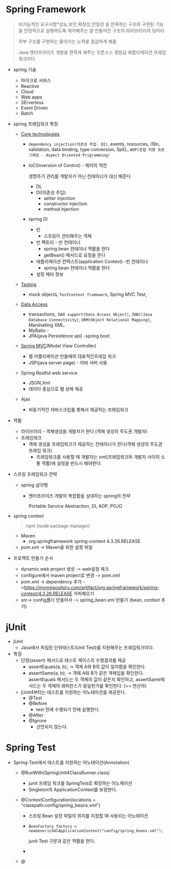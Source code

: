 # Spring Framework

> 비기능적인 요구사항*성능,보안,확장성,안정성 을 만족하는 구조와 구현된 기능을 안정적으로 실행하도록 제어해주는 잘 만들어진 구조의 라이브러리의 덩어리 
>
> 하부 구조를 구현하는 들어가는 노력을 절감하게 해줌 
>
> Java 엔터프라이즈 개발을 편하게 해주는 오픈소스 경량급 애플리케이션 프레임워크이다

- spring 기술

  - 마이크로 서비스 
  - Reactive
  - Cloud
  - Web apps
  - SErverless
  - Event  Driven
  - Batch

- spring 프레임워크 특징 

  - [Core technologies](https://docs.spring.io/spring-framework/docs/current/spring-framework-reference/core.html)

    -  `dependency injection(의존성 주입- DI)`, events, resources, i18n, validation, data binding, type conversion, SpEL, `AOP(관접 지향 프로그래밍 - Aspect Oriented Prigramming) `

    - IoC(Inversion of Control) - 제어의 역전 

      생명주기 관리를 개발자가 아닌 컨테이너가 대신 해준다

      - DL
      - DI(의존성 주입)
        - setter injection
        - constructor injection
        - method injection

    - spring Dl

      - 빈
        - 스프링이 관리해주는 객체
      - 빈 팩토리 - 빈 컨테이너
        - spring bean 컨테이너 역활을 한다
        - getBean() 메서드로 요청을 한다
      - 애플리케이션 컨텍스트(application Context) -빈 컨테이너
        - spring bean 컨테이너 역활을 한다
      - 설정 메타 정보

  - [Testing](https://docs.spring.io/spring-framework/docs/current/spring-framework-reference/testing.html)

    - mock objects, `TestContext framework`, Spring MVC Test,

  - [Data Access](https://docs.spring.io/spring-framework/docs/current/spring-framework-reference/data-access.html)

    - transactions,` DAO support(Data Access Object)`, `JDBC(Java Database Connectivity)`, `ORM(Object Relational Mapping)`, Marshalling XML.
    - MyBatis - 
    - JPA(java Persistence api) -spring boot

  - [Spring MVC](https://docs.spring.io/spring/docs/current/spring-framework-reference/web.html)(Model View Controller)  

    - 웹 어플리케이션 만들때의 대표적인프레임 워크 
    - JSP(java server page) - 자바 서버 사용

  - Spring Restful web service

    - JSON,Xml
    - 데이타 중심으로 웹 상에 제공 

  - Ajax

    - 비동기적인 자바스크립를 통해서 제공하는 프레임워크 

- 역활

  - 라이브러리 - 객체생성을 개발자가 한다 (객체 생성의 주도권 개발자)
  - 프레임워크 
    - 객체 생성을 프레임워크가 제공하는 컨테이너가 한다(객체 생성의 주도권 프레임 워크)
       - 프레임워크를 사용할 때 개발자는 xml(프레임워크와 개발자 사이의 소통 역활)에 설정을 반드시 해야한다.

- 스프링 프레임워크 전략

  - spring 삼각형

    - 엔터프라이즈 개발의 복잡함을 상대하는 spring의 전략

       Portable Service Abstraction, DI, AOP, POJO

- spring context 

  > npm (node package manager)

  - Maven
    - <!-- https://mvnrepository.com/artifact/org.springframework/spring-context -->
      <dependency>
          <groupId>org.springframework</groupId>
          <artifactId>spring-context</artifactId>
          <version>4.3.26.RELEASE</version>
      </dependency>
  - pom.xml -> Maven을 위한 설정 파일

- 프로젝트 만들기 순서

  - dynamic web project 생성 -> web설정 체크 
  - configure에서 maven project로 변경 -> pom.xml
  - pom.xml -> dependency  추가 ->https://mvnrepository.com/artifact/org.springframework/spring-context/4.3.26.RELEASE 카피해오기
  - src-> config폴더 만들어서 -> spring_bean.xml 만들기 (bean, context 추가)



# jUnit

- jUnit
  - Java에서 독립된 단위테스트(Unit Test)를 지원해주는 프레임워크이다.
- 특징
  - 단정(assert) 메서드로 테스트 케이스의 수행결과를 제공	
    - assertEquals(a, b); -> 객체 A와 B의 값이 일치함을 확인한다.
    - assertSame(a, b); -> 객체 A와 B가 같은 객체임을 확인한다. assertEquals 메서드는 두 객체의 값이 같은지 확인하고, assertSame메서드는 두 객체의 레퍼런스가 동일한가를 확인한다. (== 연산자) 
  - jUnit4부터는 테스트를 지원하는 어노테이션을 제공한다.     
    - @Test
    - @Before
      - test 전에 수행되기 전에 실행한다.
    - @After 
    - @Ignore 
      - 선언되지 않는다.

# Spring Test

- Spring-Test에서 테스트를 지원하는 어노테이션(Annotation) 

  - @RunWith(SpringUnit4ClassRunner.class)

    - junit 프레임 워크를 SpringTest로 확장하는 어노케이션
    - Singleton의 ApplicationContext를 보장한다.

  - @ContextConfiguration(locations = "classpath:config/spring_beans.xml")

    - 스프링 Bean 설정 파일의 위치를 지정할 때 사용되는 어노테이션 

    - ```
      BeanFactory factory = newGenericXmlApplicationContext("config/spring_beans.xml");	
      ```

      junit Test 구문과 같은 역활을 한다.

    - 

  - @